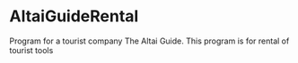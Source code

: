 # AltaiGuideRental
 Program for a tourist company The Altai Guide. This program is for rental of tourist tools
